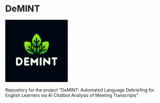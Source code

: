 # DeMINT

<img src="public/logo_dark.png" width="200" height="200">

Repository for the project "DeMINT: Automated Language Debriefing for English Learners via AI Chatbot Analysis of Meeting Transcripts"
